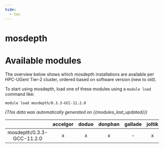 ```yaml
---
hide:
  - toc
---
```


mosdepth
========

# Available modules


The overview below shows which mosdepth installations are available per HPC-UGent Tier-2 cluster, ordered based on software version (new to old).

To start using mosdepth, load one of these modules using a `module load` command like:

```shell
module load mosdepth/0.3.3-GCC-11.2.0
```

*(This data was automatically generated on {{modules_last_updated}})*  

| |accelgor|doduo|donphan|gallade|joltik|shinx|skitty|
| :---: | :---: | :---: | :---: | :---: | :---: | :---: | :---: |
|mosdepth/0.3.3-GCC-11.2.0|x|x|x|-|x|-|-|

